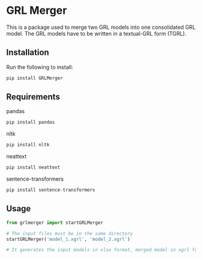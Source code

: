 # GRL Merger
This is a package used to merge two GRL models into one consolidated GRL model. The GRL models have to be written in a textual-GRL form (TGRL).

## Installation

Run the following to install:

```python
pip install GRLMerger
```


## Requirements
pandas 
```python
pip install pandas
```

nltk
```python 
pip install nltk
```

neattext
```python
pip install neattext
```

sentence-transformers 
```python 
pip install sentence-transformers
```

## Usage

```python
from grlmerger import startGRLMerger

# The input files must be in the same directory
startGRLMerger('model_1.xgrl', 'model_2.xgrl')

# It generates the input models in xlsx format, merged model in xgrl format, and conflict cases in xlsx format.

```
